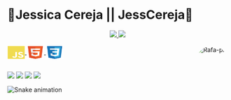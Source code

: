 <h1>🍒Jessica Cereja || JessCereja🍒</h1>
<div align="center">
  <a href="https://github.com/jesscereja">
  <img height="180em" src="https://github-readme-stats.vercel.app/api?username=JessCereja&show_icons=true&theme=aura_dark&include_all_commits=true&count_private=true"/>
  <img height="125em" src="https://github-readme-stats.vercel.app/api/top-langs/?username=JessCereja&layout=compact&langs_count=7&theme=aura_dark"/>
</div>
<div style="display: inline_block"><br>
  <img align="center" alt="Js" height="30" width="40" src="https://raw.githubusercontent.com/devicons/devicon/master/icons/javascript/javascript-plain.svg">
  <img align="center" alt="Rafa-HTML" height="30" width="40" src="https://raw.githubusercontent.com/devicons/devicon/master/icons/html5/html5-original.svg">
  <img align="center" alt="Rafa-CSS" height="30" width="40" src="https://raw.githubusercontent.com/devicons/devicon/master/icons/css3/css3-original.svg">
  <img align="right" alt="Rafa-pic" height="250" style="border-radius:50px;" src="https://cdn.discordapp.com/attachments/937094868164050955/937095462836637707/9.png">
</div>
  
  ##
 
<div> 
  <a href="https://instagram.com/jesscereja" target="_blank"><img src="https://img.shields.io/badge/-Instagram-%23E4405F?style=for-the-badge&logo=instagram&logoColor=white" target="_blank"></a>
 <a href="https://discord.gg/JessCereja#0473" target="_blank"><img src="https://img.shields.io/badge/Discord-7289DA?style=for-the-badge&logo=discord&logoColor=white" target="_blank"></a> 
  <a href = "mailto:lljessicall.jcs@gmail.com"><img src="https://img.shields.io/badge/-Gmail-%23333?style=for-the-badge&logo=gmail&logoColor=white" target="_blank"></a>
  <a href="https://www.linkedin.com/in/jessica-c-santos/" target="_blank"><img src="https://img.shields.io/badge/-LinkedIn-%230077B5?style=for-the-badge&logo=linkedin&logoColor=white" target="_blank"></a> 
 
  ![Snake animation](https://github.com/jesscereja/jescereja/blob/output/github-contribution-grid-snake.svg)
 
</div>
